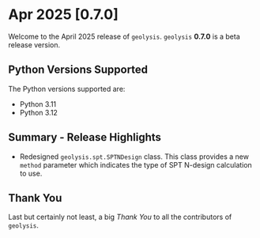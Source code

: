 # Apr 2025 [0.7.0]

Welcome to the April 2025 release of `geolysis`. `geolysis` **0.7.0** is a beta 
release version.

## Python Versions Supported

The Python versions supported are:

- Python 3.11
- Python 3.12

## Summary - Release Highlights

- Redesigned `geolysis.spt.SPTNDesign` class. This class provides
  a new `method` parameter which indicates the type of SPT N-design
  calculation to use.

## Thank You

Last but certainly not least, a big _Thank You_ to all the contributors of
`geolysis`.

